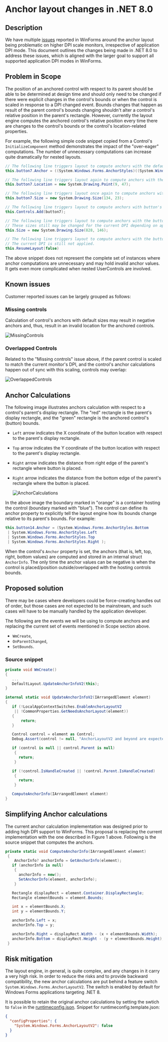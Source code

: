 # Anchor layout changes in .NET 8.0


## Description

We have multiple [issues](https://github.com/dotnet/winforms/issues?q=is%3Aissue+is%3Aopen+anchor+label%3A%22area%3A+anchor%2Fscaling%22) reported in WinForms around the anchor layout being problematic on higher DPI scale monitors, irrespective of application DPI mode. This document outlines the changes being made in .NET 8.0 to address these issues, which is aligned with the larger goal to support all supported application DPI modes in WinForms.


## Problem in Scope

The position of an anchored control with respect to its parent should be able to be determined at design time and should only need to be changed if there were explicit changes in the control's bounds or when the control is scaled in response to a DPI changed event. Bounds changes that happen as result of the parent control's bounds changing shouldn't alter a control's relative position in the parent's rectangle. However, currently the layout engine computes the anchored control's relative position every time there are changes to the control's bounds or the control's location-related properties.

For example, the following simple code snippet copied from a Control's `InitializeComponent` method demonstrates the impact of the "over-eager" computations. The number of unnecessary computations can increase quite dramatically for nested layouts.

```CS
// The following line triggers layout to compute anchors with the default button size and without a parent control.
this.button7.Anchor = ((System.Windows.Forms.AnchorStyles)((System.Windows.Forms.AnchorStyles.Left | System.Windows.Forms.AnchorStyles.Right)));

// The following line triggers layout again to compute anchors with the default button size with a new location but still without a parent control.
this.button7.Location = new System.Drawing.Point(9, 47);

// The following line triggers layout once again to compute anchors with the button's new size but still without a parent control.
this.button7.Size = new System.Drawing.Size(134, 23);

// The following line triggers layout to compute anchors with button's current size and the default size for the parent control.
this.Controls.Add(button7);

// The following line triggers layout to compute anchors with the button's current size and a new size for the parent control.
// These sizes still may be changed for the current DPI depending on application's DPI mode.
this.Size = new System.Drawing.Size(828, 146);

// The following line triggers layout to compute anchors with the button's current size and new size for the parent control.
// The current DPI is still not applied.
this.ResumeLayout(false)
```
The above snippet does not represent the complete set of instances where anchor computations are unnecessary and may hold invalid anchor values. It gets even more complicated when nested UserControls are involved.


## Known issues

Customer reported issues can be largely grouped as follows:


### Missing controls

Calculation of control's anchors with default sizes may result in negative anchors and, thus, result in an invalid location for the anchored controls.

![MissingControls](../images/AnchorLayoutKnownIssue_MissingControl.png)


### Overlapped Controls

Related to the "Missing controls" issue above, if the parent control is scaled to match the current monitor's DPI, and the control's anchor calculations happen out of sync with this scaling, controls may overlap:

![OverlappedControls](../images/AnchorLayoutKnownIssue_OverlappedControl.png)


## Anchor Calculations

The following image illustrates anchors calculation with respect to a control's parent's display rectangle. The "red" rectangle is the parent's display rectangle, and the "green" rectangle is the anchored control's (button) bounds.
- `Left` arrow indicates the X coordinate of the button location with respect to the parent's display rectangle.
- `Top` arrow indicates the Y coordinate of the button location with respect to the parent's display rectangle.
- `Right` arrow indicates the distance from right edge of the parent's rectangle where button is placed.
- `Right` arrow indicates the distance from the bottom edge of the parent's rectangle where the button is placed.

    ![AnchorCalculations](../images/AnchorCalculations.png)

In the above image the boundary marked in "orange" is a container hosting the control (boundary marked with "blue"). The control can define its anchor property to explicitly tell the layout engine how its bounds change relative to its parent's bounds. For example: 
```CS
this.button14.Anchor = (System.Windows.Forms.AnchorStyles.Bottom
 | System.Windows.Forms.AnchorStyles.Left
 | System.Windows.Forms.AnchorStyles.Top
 | System.Windows.Forms.AnchorStyles.Right );
```
When the control's `Anchor` property is set, the anchors (that is, left, top, right, bottom values) are computed and stored in an internal struct `AnchorInfo`. The only time the anchor values can be negative is when the control is placed/position outside/overlapped with the hosting controls bounds.


## Proposed solution

There may be cases where developers could be force-creating handles out of order, but those cases are not expected to be mainstream, and such cases will have to be manually handled by the application developer. 

The following are the events we will be using to compute anchors and replacing the current set of events mentioned in Scope section above.

- `WmCreate`,
- `OnParentChanged`,
- `SetBounds`.


### Source snippet


```CS
private void WmCreate()
{
   ...
   DefaultLayout.UpdateAnchorInfoV2(this);
}

internal static void UpdateAnchorInfoV2(IArrangedElement element)
{
   if (!LocalAppContextSwitches.EnableAnchorLayoutV2
    || !CommonProperties.GetNeedsAnchorLayout(element))
   {
       return;
   }

   Control control = element as Control;
   Debug.Assert(control != null, "AnchorLayoutV2 and beyond are expected to be used only on Control type");

   if (control is null || control.Parent is null)
    {
      return;
    }

   if (!control.IsHandleCreated || !control.Parent.IsHandleCreated)
    {
      return;
    }

   ComputeAnchorInfo(IArrangedElement element)
}
```


## Simplifying Anchor calculations

The current anchor calculation implementation was designed prior to adding high DPI support to WinForms. This proposal is replacing the current implementation with the one described in Figure 1 above. Following is the source snippet that computes the anchors.

```CS
private static void ComputeAnchorInfo(IArrangedElement element)
 {
    AnchorInfo? anchorInfo = GetAnchorInfo(element);
   if (anchorInfo is null)
    {
      anchorInfo = new();
      SetAnchorInfo(element, anchorInfo);
    }

   Rectangle displayRect = element.Container.DisplayRectangle;
   Rectangle elementBounds = element.Bounds;

   int x = elementBounds.X;
   int y = elementBounds.Y;

   anchorInfo.Left = x;
   anchorInfo.Top = y;

   anchorInfo.Right = displayRect.Width - (x + elementBounds.Width);
   anchorInfo.Bottom = displayRect.Height - (y + elementBounds.Height);
 }
```


## Risk mitigation

The layout engine, in general, is quite complex, and any changes in it carry a very high risk. In order to reduce the risks and to provide backward compatibility, the new anchor calculations are put behind a feature switch `System.Windows.Forms.AnchorLayoutV2`. The switch is enabled by default for Windows Forms applications targeting .NET 8.

It is possible to retain the original anchor calculations by setting the swtich to `false` in the [runtimeconfig.json](https://learn.microsoft.com/dotnet/core/runtime-config/#runtimeconfigjson).
Snippet for runtimeconfig.template.json:
```JSON
{
  "configProperties": {
    "System.Windows.Forms.AnchorLayoutV2": false
  }
}
```



